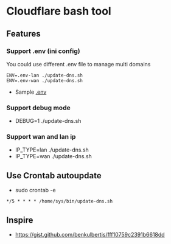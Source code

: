 # Cloudflare bash tool

## Features
### Support .env (ini config)
You could use different .env file to manage multi domains
```
ENV=.env-lan ./update-dns.sh
ENV=.env-wan ./update-dns.sh
```
* Sample [.env](.env.sample)

### Support debug mode
* DEBUG=1 ./update-dns.sh

### Support wan and lan ip
* IP_TYPE=lan ./update-dns.sh 
* IP_TYPE=wan ./update-dns.sh 

## Use Crontab autoupdate
* sudo crontab -e
```
*/5 * * * * /home/sys/bin/update-dns.sh 
```

## Inspire
* https://gist.github.com/benkulbertis/fff10759c2391b6618dd
